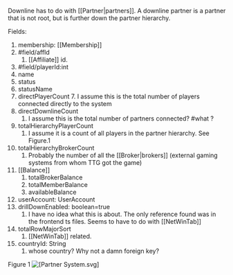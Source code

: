 Downline has to do with [[Partner|partners]]. A downline partner is a partner that is not root, but is further down the partner hierarchy. 

Fields:
1. membership: [[Membership]]
2. #field/affId
	1. [[Affiliate]] id.
3. #field/playerId:int
4. name
5. status
6. statusName
7. directPlayerCount
	7. I assume this is the total number of players connected directly to the system
8. directDownlineCount
	1. I assume this is the total number of partners connected? #what ?
9. totalHierarchyPlayerCount
	1. I assume it is a count of all players in the partner hierarchy. See Figure.1
10. totalHierarchyBrokerCount
	1. Probably the number of all the [[Broker|brokers]] (external gaming systems from whom TTG got the game)
11. [[Balance]]
	1. totalBrokerBalance
	2. totalMemberBalance
	3. availableBalance
12. userAccount: UserAccount
13. drillDownEnabled: boolean=true
	1. I have no idea what this is about. The only reference found was in the frontend ts files. Seems to have to do with [[NetWinTab]]
14. totalRowMajorSort
	1. [[NetWinTab]] related. 
15. countryId: String
	1. whose country? Why not a damn foreign key? 


Figure 1 ![[Partner System.svg]]()